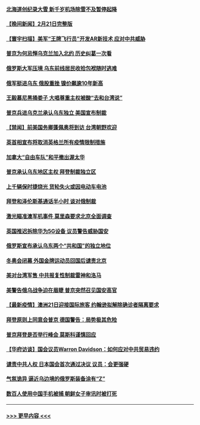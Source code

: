 #### [北海道创纪录大雪 新千岁机场除雪不及暂停起降](../pages/prog202/a103354197.md?t=02221450) 
#### [【晚间新闻】2月21日完整版](../pages/prog202/a103354089.md?t=02221450) 
#### [【寰宇扫描】美军“王牌飞行员”开发AR新技术 应对中共威胁](../pages/prog202/a103353855.md?t=02221450) 
#### [普京为何忌惮乌克兰加入北约 历史纠葛一次看](../pages/prog202/a103354156.md?t=02221450) 
#### [俄罗斯大军压境 乌东前线居民收拾包袱随时逃难](../pages/prog202/a103354135.md?t=02221450) 
#### [俄军挺进乌东 俄股重挫 镍价飙逾10年新高](../pages/prog202/a103354083.md?t=02221450) 
#### [王毅慕尼黑捅娄子 大唱尊重主权被酸“去和台湾说”](../pages/prog202/a103353852.md?t=02221450) 
#### [普京兵进乌克兰承认乌东独立 美国宣布制裁](../pages/prog202/a103354062.md?t=02221450) 
#### [【禁闻】前美国务卿蓬佩奥将到访 台湾朝野欢迎](../pages/prog202/a103353663.md?t=02221450) 
#### [英首相宣布将取消英格兰所有疫情限制措施](../pages/prog202/a103353878.md?t=02221450) 
#### [加拿大“自由车队”和平撤出渥太华](../pages/prog202/a103353881.md?t=02221450) 
#### [普京承认乌东地区主权 拜登制裁独立区](../pages/prog202/a103354017.md?t=02221450) 
#### [上千辆保时捷烧光 货轮失火或因电动车电池](../pages/prog202/a103353876.md?t=02221450) 
#### [拜登和泽伦斯基通话半小时 谈对俄制裁](../pages/prog202/a103353875.md?t=02221450) 
#### [激光瞄准澳军机事件 莫里森要求北京全面调查](../pages/prog202/a103353700.md?t=02221450) 
#### [英国推迟拆除华为5G设备 议员警告威胁国安](../pages/prog202/a103353781.md?t=02221450) 
#### [俄罗斯宣布承认乌东两个“共和国”的独立地位](../pages/prog202/a103353859.md?t=02221450) 
#### [冬奥会闭幕 外国金牌运动员回国后谴责北京](../pages/prog202/a103353748.md?t=02221450) 
#### [美对台湾军售 中共报复性制裁雷神和洛马](../pages/prog202/a103353747.md?t=02221450) 
#### [美警告俄乌战争迫在眉睫 普京突然召见国安高官](../pages/prog202/a103353650.md?t=02221450) 
#### [【最新疫情】澳洲21日迎接国际旅客 约翰逊拟解除确诊者隔离要求](../pages/prog202/a103353740.md?t=02221450) 
#### [拜登原则上同意会普京 德国警告：局势极其危险](../pages/prog202/a103353726.md?t=02221450) 
#### [普京拜登是否举行峰会 莫斯科谨慎回应](../pages/prog202/a103353675.md?t=02221450) 
#### [【华府访谈】国会议员Warron Davidson：如何应对中共贸易违约](../pages/prog202/a103353653.md?t=02221450) 
#### [谴责中共人权 日本国会首次通过决议 议员：会更强硬](../pages/prog202/a103353592.md?t=02221450) 
#### [气氛诡异 逼近乌边境的俄罗斯装备涂有“Z”](../pages/prog202/a103353509.md?t=02221450) 
#### [数百人使用中国手机被捕 朝鲜女子审讯时被打死](../pages/prog202/a103353496.md?t=02221450) 

----
#### [ >>> 更早内容 <<< ](../indexes/prog202-earlier.md)
